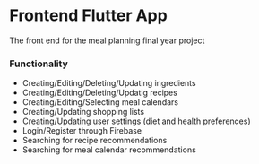 # Frontend Flutter App
The front end for the meal planning final year project

### Functionality
* Creating/Editing/Deleting/Updating ingredients
* Creating/Editing/Deleting/Updatig recipes
* Creating/Editing/Selecting meal calendars
* Creating/Updating shopping lists
* Creating/Updating user settings (diet and health preferences)
* Login/Register through Firebase
* Searching for recipe recommendations
* Searching for meal calendar recommendations
